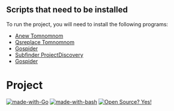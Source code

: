 ## Scripts that need to be installed

To run the project, you will need to install the following programs:

- [Anew Tomnomnom](https://github.com/tomnomnom/anew)
- [Qsreplace Tomnomnom](https://github.com/tomnomnom/qsreplace)
- [Gospider ](https://github.com/jaeles-project/gospider)
- [Subfinder ProjectDiscovery](https://github.com/projectdiscovery/subfinder)
- [Gospider ](https://github.com/jaeles-project/gospider)



# Project

[![made-with-Go](https://img.shields.io/badge/Made%20with-Go-1f425f.svg)](http://golang.org)
[![made-with-bash](https://img.shields.io/badge/Made%20with-Bash-1f425f.svg)](https://www.gnu.org/software/bash/)
[![Open Source? Yes!](https://badgen.net/badge/Open%20Source%20%3F/Yes%21/blue?icon=github)](https://github.com/Naereen/badges/)



